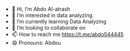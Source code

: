 - 👋 Hi, I’m Abdo Al-atrash
- 👀 I’m interested in data analyzing.
- 🌱 I’m currently learning Data Analyzing
- 💞️ I’m looking to collaborate on 
- 📫 How to reach me https://t.me/abdo544445
- 😄 Pronouns: Abdou


<!---
abdo544445/abdo544445 is a ✨ special ✨ repository because its `README.md` (this file) appears on your GitHub profile.
You can click the Preview link to take a look at your changes.
--->
